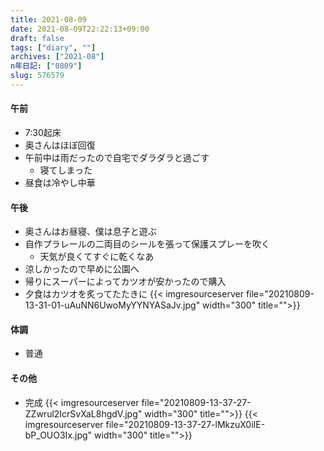 ```yaml
---
title: 2021-08-09
date: 2021-08-09T22:22:13+09:00
draft: false
tags: ["diary", ""]
archives: ["2021-08"]
n年日記: ["0809"]
slug: 576579
---
```

#### 午前
- 7:30起床
- 奥さんはほぼ回復
- 午前中は雨だったので自宅でダラダラと過ごす
  - 寝てしまった
- 昼食は冷やし中華
#### 午後
- 奥さんはお昼寝、僕は息子と遊ぶ
- 自作プラレールの二両目のシールを張って保護スプレーを吹く
  - 天気が良くてすぐに乾くなあ
- 涼しかったので早めに公園へ
- 帰りにスーパーによってカツオが安かったので購入
- 夕食はカツオを炙ってたたきに
{{< imgresourceserver file="20210809-13-31-01-uAuNN6UwoMyYYNYASaJv.jpg" width="300" title="">}}
#### 体調
- 普通
#### その他
- 完成
{{< imgresourceserver file="20210809-13-37-27-ZZwrul2IcrSvXaL8hgdV.jpg" width="300" title="">}}
{{< imgresourceserver file="20210809-13-37-27-lMkzuX0iIE-bP_OUO3Ix.jpg" width="300" title="">}}